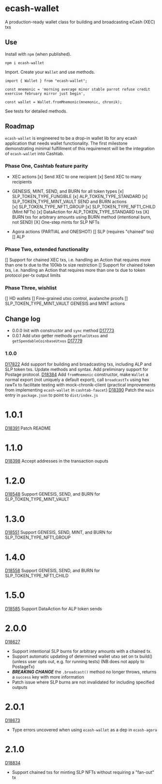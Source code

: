 # ecash-wallet

A production-ready wallet class for building and broadcasting eCash (XEC) txs

## Use

Install with `npm` (when published).

`npm i ecash-wallet`

Import. Create your `Wallet` and use methods.

```
import { Wallet } from "ecash-wallet";

const mnemonic = 'morning average minor stable parrot refuse credit exercise february mirror just begin',

const wallet = Wallet.fromMnemonic(mnemonic, chronik);
```

See tests for detailed methods.

## Roadmap

`ecash-wallet` is engineered to be a drop-in wallet lib for any ecash application that needs wallet functionality. The first milestone demonstrating minimal fulfillment of this requirement will be the integration of `ecash-wallet` into Cashtab.

### Phase One, Cashtab feature parity

-   XEC actions
    [x] Send XEC to one recipient
    [x] Send XEC to many recipients

-   GENESIS, MINT, SEND, and BURN for all token types
    [x] SLP_TOKEN_TYPE_FUNGIBLE
    [x] ALP_TOKEN_TYPE_STANDARD
    [x] SLP_TOKEN_TYPE_MINT_VAULT SEND and BURN actions  
    [x] SLP_TOKEN_TYPE_NFT1_GROUP
    [x] SLP_TOKEN_TYPE_NFT1_CHILD (Mint NFTs)
    [x] DataAction for ALP_TOKEN_TYPE_STANDARD txs
    [X] BURN txs for arbitrary amounts using BURN method (intentional burn, not SEND)
    [X] One-step mints for SLP NFTs
-   Agora actions (PARTIAL and ONESHOT)
    [] SLP (requires "chained" txs)
    [] ALP

### Phase Two, extended functionality

[] Support for chained XEC txs, i.e. handling an Action that requires more than one tx due to the 100kb tx size restriction
[] Support for chained token txs, i.e. handling an Action that requires more than one tx due to token protocol per-tx output limits

### Phase Three, wishlist

[] HD wallets
[] Fine-grained utxo control, avalanche proofs
[] SLP_TOKEN_TYPE_MINT_VAULT GENESIS and MINT actions

## Change log

-   0.0.0 Init with constructor and `sync` method [D17773](https://reviews.bitcoinabc.org/D17773)
-   0.0.1 Add utxo getter methods `getFuelUtxos` and `getSpendableCoinbaseUtxos` [D17779](https://reviews.bitcoinabc.org/D17779)

### 1.0.0

[D17822](https://reviews.bitcoinabc.org/D17822) Add support for building and broadcasting txs, including ALP and SLP token txs. Update methods and syntax. Add preliminary support for Postage protocol.
[D18384](https://reviews.bitcoinabc.org/D18384) Add `fromMnemonic` constructor, make `Wallet` a normal export (not uniquely a default export), call `broadcastTx` using hex rawTx to facilitate testing with mock-chronik-client (practical improvements from implementing `ecash-wallet` in `cashtab-faucet`)
[D18390](https://reviews.bitcoinabc.org/D18390) Patch the `main` entry in `package.json` to point to `dist/index.js`

# 1.0.1

[D18391](https://reviews.bitcoinabc.org/D18391) Patch README

# 1.1.0

[D18398](https://reviews.bitcoinabc.org/D18398) Accept addresses in the transaction ouputs

# 1.2.0

[D18548](https://reviews.bitcoinabc.org/D18548) Support GENESIS, SEND, and BURN for SLP_TOKEN_TYPE_MINT_VAULT

# 1.3.0

[D18551](https://reviews.bitcoinabc.org/D18551) Support GENESIS, SEND, MINT, and BURN for SLP_TOKEN_TYPE_NFT1_GROUP

# 1.4.0

[D18558](https://reviews.bitcoinabc.org/D18558) Support GENESIS, SEND, and BURN for SLP_TOKEN_TYPE_NFT1_CHILD

# 1.5.0

[D18585](https://reviews.bitcoinabc.org/D18585) Support DataAction for ALP token sends

# 2.0.0

[D18627](https://reviews.bitcoinabc.org/D18627)

-   Support intentional SLP burns for arbitrary amounts with a chained tx.
-   Support automatic updating of determined wallet utxo set on tx build() (unless user opts out, e.g. for running tests) (NB does not apply to PostageTx)
-   **_BREAKING CHANGE_** the `.broadcast()` method no longer throws, returns a `success` key with more information
-   Patch issue where SLP burns are not invalidated for including specified outputs

# 2.0.1

[D18673](https://reviews.bitcoinabc.org/D18673)

-   Type errors uncovered when using `ecash-wallet` as a dep in `ecash-agora`

# 2.1.0

[D18834](https://reviews.bitcoinabc.org/D18834)

-   Support chained txs for minting SLP NFTs without requiring a "fan-out" tx
